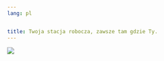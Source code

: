 ```yaml
---
lang: pl


title: Twoja stacja robocza, zawsze tam gdzie Ty.
---
```


<img src="Images/earth.png" />




